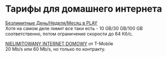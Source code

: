 # Тарифы для домашнего интернета

[Безлимитные День/Неделя/Месяц в PLAY](http://promocje.play.pl/pakiet/)  
Хотя на самом деле лимит все таки есть - 10 GB/30 GB/100 GB соответственно, потом ограничение скорости до 64 Кб/с.

[NIELIMITOWANY INTERNET DOMOWY](http://www.t-mobile.pl/pl/internet-domowy-tmobile/main) от T-Mobile  
20 Mb/s или 60 Mb/s, но только по контракту.